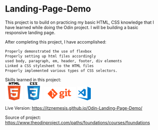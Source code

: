 # Landing-Page-Demo


This project is to build on practicing my basic HTML, CSS knowledge that I have learned while doing the Odin project. I will be building a basic responsive landing page.

After completing this project, I have accomplished:

    Properly demonstrated the use of flexbox
    Properly setting up html files accordingly
    used body, paragraph, em, header, footer, div elements
    Linked a CSS stylesheet to the HTML files
    Properly implemented various types of CSS selectors.

Skills learned in this project:<br>
![alt html logo](/images/html.png) ![alt css logo](/images/css.png) ![alt git logo](/images/git.png) ![alt vscode logo](/images/vscode.png)<br>

Live Version: https://itznemesis.github.io/Odin-Landing-Page-Demo/

Source of project: https://www.theodinproject.com/paths/foundations/courses/foundations